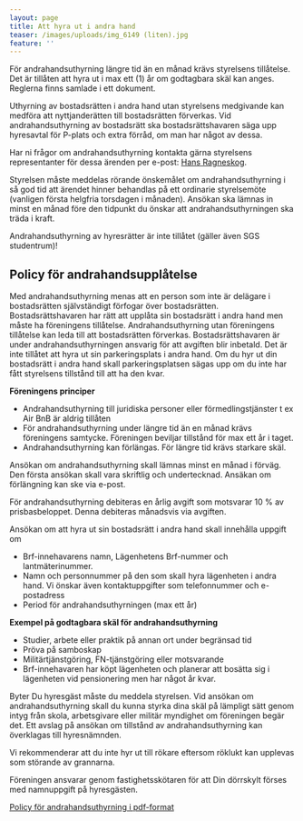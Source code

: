 ```yaml
---
layout: page
title: Att hyra ut i andra hand
teaser: /images/uploads/img_6149 (liten).jpg
feature: ''
---
```

För andrahandsuthyrning längre tid än en månad krävs styrelsens tillåtelse. Det är tillåten att hyra ut i max ett (1) år om godtagbara skäl kan anges. Reglerna finns samlade i ett dokument.

Uthyrning av bostadsrätten i andra hand utan styrelsens medgivande kan medföra att nyttjanderätten till bostadsrätten förverkas. Vid andrahandsuthyrning av bostadsrätt ska bostadsrättshavaren säga upp hyresavtal för P-plats och extra förråd, om man har något av dessa.

Har ni frågor om andrahandsuthyrning kontakta gärna styrelsens representanter för dessa ärenden per e-post: [Hans Ragneskog](hans.ragneskog@gmail.com).

Styrelsen måste meddelas rörande önskemålet om andrahandsuthyrning i så god tid att ärendet hinner behandlas på ett ordinarie styrelsemöte (vanligen första helgfria torsdagen i månaden). Ansökan ska lämnas in minst en månad före den tidpunkt du önskar att andrahandsuthyrningen ska träda i kraft.

Andrahandsuthyrning av hyresrätter är inte tillåtet (gäller även SGS studentrum)!

## Policy för andrahandsupplåtelse

Med andrahandsuthyrning menas att en person som inte är delägare i bostadsrätten självständigt förfogar över bostadsrätten. Bostadsrättshavaren har rätt att upplåta sin bostadsrätt i andra hand men måste ha föreningens tillåtelse. Andrahandsuthyrning utan föreningens tillåtelse kan leda till att bostadsrätten förverkas. Bostadsrättshavaren är under andrahandsuthyrningen ansvarig för att avgiften blir inbetald. Det är inte tillåtet att hyra ut sin parkeringsplats i andra hand. Om du hyr ut din bostadsrätt i andra hand skall parkeringsplatsen sägas upp om du inte har fått styrelsens tillstånd till att ha den kvar.

**Föreningens principer**

* Andrahandsuthyrning till juridiska personer eller förmedlingstjänster t ex Air BnB är aldrig tillåten
* För andrahandsuthyrning under längre tid än en månad krävs föreningens samtycke. Föreningen beviljar tillstånd för max ett år i taget.
* Andrahandsuthyrning kan förlängas. För längre tid krävs starkare skäl.

Ansökan om andrahandsuthyrning skall lämnas minst en månad i förväg. Den första ansökan skall vara skriftlig och undertecknad. Ansäkan om förlängning kan ske via e-post.

För andrahandsuthyrning debiteras en årlig avgift som motsvarar 10 % av prisbasbeloppet. Denna debiteras månadsvis via avgiften.

Ansökan om att hyra ut sin bostadsrätt i andra hand skall innehålla uppgift om

* Brf-innehavarens namn, Lägenhetens Brf-nummer och lantmäterinummer.
* Namn och personnummer på den som skall hyra lägenheten i andra hand. Vi önskar även kontaktuppgifter som telefonnummer och e-postadress
* Period för andrahandsuthyrningen (max ett år)

**Exempel på godtagbara skäl för andrahandsuthyrning**

* Studier, arbete eller praktik på annan ort under begränsad tid
* Pröva på samboskap
* Militärtjänstgöring, FN-tjänstgöring eller motsvarande
* Brf-innehavaren har köpt lägenheten och planerar att bosätta sig i lägenheten vid pensionering men har något år kvar.

Byter Du hyresgäst måste du meddela styrelsen. Vid ansökan om andrahandsuthyrning skall du kunna styrka dina skäl på lämpligt sätt genom intyg från skola, arbetsgivare eller militär myndighet om föreningen begär det. Ett avslag på ansökan om tillstånd av andrahandsuthyrning kan överklagas till hyresnämnden.

Vi rekommenderar att du inte hyr ut till rökare eftersom röklukt kan upplevas som störande av grannarna.

Föreningen ansvarar genom fastighetsskötaren för att Din dörrskylt förses med namnuppgift på hyresgästen.

[Policy för andrahandsuthyrning  i pdf-format](/images/uploads/policy.pdf)
